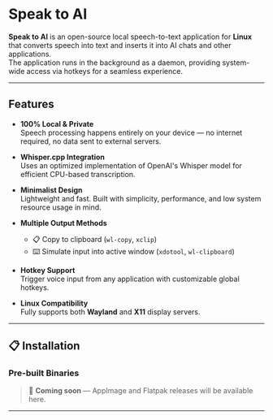 # Speak to AI

**Speak to AI** is an open-source local speech-to-text application for **Linux** that converts speech into text and inserts it into AI chats and other applications.  
The application runs in the background as a daemon, providing system-wide access via hotkeys for a seamless experience.

---

## Features

- **100% Local & Private**  
  Speech processing happens entirely on your device — no internet required, no data sent to external servers.

- **Whisper.cpp Integration**  
  Uses an optimized implementation of OpenAI's Whisper model for efficient CPU-based transcription.

- **Minimalist Design**  
  Lightweight and fast. Built with simplicity, performance, and low system resource usage in mind.

- **Multiple Output Methods**  
  - 📋 Copy to clipboard (`wl-copy`, `xclip`)  
  - ⌨️ Simulate input into active window (`xdotool`, `wl-clipboard`)

- **Hotkey Support**  
  Trigger voice input from any application with customizable global hotkeys.

- **Linux Compatibility**  
  Fully supports both **Wayland** and **X11** display servers.

---

## 📋 Installation

### Pre-built Binaries

> 🔧 **Coming soon** — AppImage and Flatpak releases will be available here.

---

